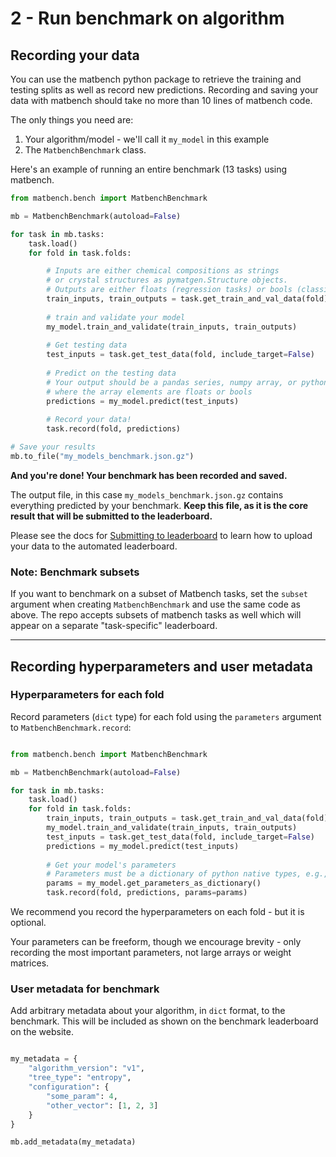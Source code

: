 
# 2 - Run benchmark on algorithm


## Recording your data

You can use the matbench python package to retrieve the training and testing splits as well as
record new predictions. Recording and saving your data with matbench should take no more than 
10 lines of matbench code.

The only things you need are:

1. Your algorithm/model - we'll call it `my_model` in this example
2. The `MatbenchBenchmark` class.


Here's an example of running an entire benchmark (13 tasks) using matbench.

```python
from matbench.bench import MatbenchBenchmark

mb = MatbenchBenchmark(autoload=False)

for task in mb.tasks:
    task.load()
    for fold in task.folds:

        # Inputs are either chemical compositions as strings
        # or crystal structures as pymatgen.Structure objects.
        # Outputs are either floats (regression tasks) or bools (classification tasks)
        train_inputs, train_outputs = task.get_train_and_val_data(fold)
        
        # train and validate your model
        my_model.train_and_validate(train_inputs, train_outputs)
        
        # Get testing data
        test_inputs = task.get_test_data(fold, include_target=False)
        
        # Predict on the testing data
        # Your output should be a pandas series, numpy array, or python iterable
        # where the array elements are floats or bools
        predictions = my_model.predict(test_inputs)
        
        # Record your data!
        task.record(fold, predictions)

# Save your results
mb.to_file("my_models_benchmark.json.gz")

```

**And you're done! Your benchmark has been recorded and saved.**

The output file, in this case `my_models_benchmark.json.gz` contains everything predicted by your 
benchmark. **Keep this file, as it is the core result that will be submitted to the leaderboard.**

Please see the docs for [Submitting to leaderboard](3submit.md) to learn how to upload your data to the automated leaderboard.


### Note: Benchmark subsets
If you want to benchmark on a subset of Matbench tasks, set the `subset` argument when creating `MatbenchBenchmark`
and use the same code as above. The repo accepts subsets of matbench tasks as well which will appear on a separate "task-specific" leaderboard.


---

## Recording hyperparameters and user metadata

### Hyperparameters for each fold

Record parameters (`dict` type) for each fold using the `parameters` argument to `MatbenchBenchmark.record`:

```python

from matbench.bench import MatbenchBenchmark

mb = MatbenchBenchmark(autoload=False)

for task in mb.tasks:
    task.load()
    for fold in task.folds:
        train_inputs, train_outputs = task.get_train_and_val_data(fold)
        my_model.train_and_validate(train_inputs, train_outputs)
        test_inputs = task.get_test_data(fold, include_target=False)
        predictions = my_model.predict(test_inputs)
        
        # Get your model's parameters 
        # Parameters must be a dictionary of python native types, e.g., lists of strings, dicts, etc.
        params = my_model.get_parameters_as_dictionary()
        task.record(fold, predictions, params=params)

```

We recommend you record the hyperparameters on each fold - but it is optional. 

Your parameters can be freeform, though we encourage brevity - only recording the most important parameters, 
not large arrays or weight matrices.


### User metadata for benchmark

Add arbitrary metadata about your algorithm, in `dict` format, to the benchmark. This will be included as shown on the benchmark leaderboard on the website.

```python

my_metadata = {
    "algorithm_version": "v1",
    "tree_type": "entropy",
    "configuration": {
        "some_param": 4,
        "other_vector": [1, 2, 3]
    }
}

mb.add_metadata(my_metadata)
```





